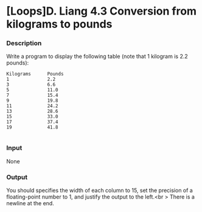 # [Loops]D. Liang 4.3 Conversion from kilograms to pounds

### Description
Write a program to display the following table (note that 1 kilogram is 2.2 pounds):<br />
```
Kilograms      Pounds         
1              2.2            
3              6.6            
5              11.0            
7              15.4            
9              19.8            
11             24.2            
13             28.6            
15             33.0            
17             37.4            
19             41.8            
 
```
### Input
None
### Output
You should specifies the width of each column to 15, set the precision of a floating-point number to 1, 
and justify the output to the left.<br \>
There is a newline at the end.
